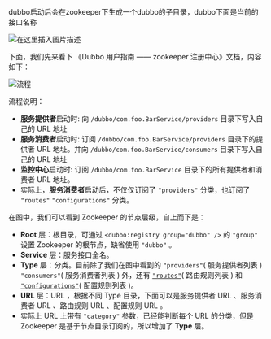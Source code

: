 dubbo启动后会在zookeeper下生成一个dubbo的子目录，dubbo下面是当前的接口名称

![在这里插入图片描述](https://img-blog.csdnimg.cn/20201012175808808.png#pic_center)



下面，我们先来看下 《Dubbo 用户指南 —— zookeeper 注册中心》文档，内容如下：

![流程](http://static.iocoder.cn/images/Dubbo/2018_08_04/01.png)

流程说明：

- **服务提供者**启动时: 向 `/dubbo/com.foo.BarService/providers` 目录下写入自己的 URL 地址
- **服务消费者**启动时: 订阅 `/dubbo/com.foo.BarService/providers` 目录下的提供者 URL 地址。并向 `/dubbo/com.foo.BarService/consumers` 目录下写入自己的 URL 地址
- **监控中心**启动时: 订阅 `/dubbo/com.foo.BarService` 目录下的所有提供者和消费者 URL 地址。
- 实际上，**服务消费者**启动后，不仅仅订阅了 `"providers"` 分类，也订阅了 `"routes"` `"configurations"` 分类。



在图中，我们可以看到 Zookeeper 的节点层级，自上而下是：

- **Root** 层：根目录，可通过 `<dubbo:registry group="dubbo" />` 的 `"group"` 设置 Zookeeper 的根节点，缺省使用 `"dubbo"` 。
- **Service** 层：服务接口全名。
- **Type** 层：分类。目前除了我们在图中看到的 `"providers"`( 服务提供者列表 ) `"consumers"`( 服务消费者列表 ) 外，还有 [`"routes"`](https://dubbo.gitbooks.io/dubbo-user-book/demos/routing-rule.html)( 路由规则列表 ) 和 [`"configurations"`](https://dubbo.gitbooks.io/dubbo-user-book/demos/config-rule.html)( 配置规则列表 )。
- **URL** 层：URL ，根据不同 Type 目录，下面可以是服务提供者 URL 、服务消费者 URL 、路由规则 URL 、配置规则 URL 。
- 实际上 URL 上带有 `"category"` 参数，已经能判断每个 URL 的分类，但是 Zookeeper 是基于节点目录订阅的，所以增加了 **Type** 层。



